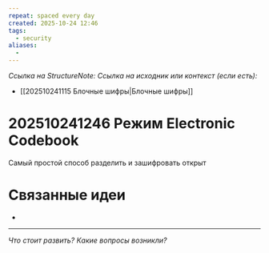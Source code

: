 ```yaml
---
repeat: spaced every day
created: 2025-10-24 12:46
tags:
  - security
aliases:
  -
---
```

*Ссылка на StructureNote:*
*Ссылка на исходник или контекст (если есть):*
- [[202510241115 Блочные шифры|Блочные шифры]]

# 202510241246 Режим Electronic Codebook

Самый простой способ разделить и зашифровать открыт
# Связанные идеи

- 

---

*Что стоит развить? Какие вопросы возникли?*
